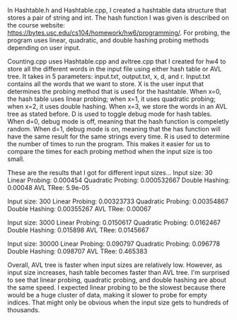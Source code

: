 In Hashtable.h and Hashtable.cpp, I created a hashtable data structure that stores a pair of string and int. The hash function I was given is described on the course website: https://bytes.usc.edu/cs104/homework/hw6/programming/. For probing, the program uses linear, quadratic, and double hashing probing methods depending on user input. 

Counting.cpp uses Hashtable.cpp and avltree.cpp that I created for hw4 to store all the different words in the input file using either hash table or AVL tree. It takes in 5 parameters: input.txt, output.txt, x, d, and r. Input.txt contains all the words that we want to store. X is the user input that determines the probing method that is used for the hashtable. When x=0, the hash table uses linear probing; when x=1, it uses quadratic probing; when x=2, it uses double hashing. When x=3, we store the words in an AVL tree as stated before. D is used to toggle debug mode for hash tables. When d=0, debug mode is off, meaning that the hash function is compeletly random. When d=1, debug mode is on, meaning that the has function will have the same result for the same strings every time. R is used to determine the number of times to run the program. This makes it easier for us to compare the times for each probing method when the input size is too small.

These are the results that I got for different input sizes...
Input size: 30
Linear Probing: 0.000454
Quadratic Probing: 0.000532667
Double Hashing: 0.00048
AVL TRee: 5.9e-05

Input size: 300
Linear Probing: 0.00323733
Quadratic Probing: 0.00354867
Double Hashing: 0.00355267
AVL TRee: 0.00067

Input size: 3000
Linear Probing: 0.0150617
Quadratic Probing: 0.0162467
Double Hashing: 0.015898
AVL TRee: 0.0145667

Input size: 30000
Linear Probing: 0.090797
Quadratic Probing: 0.096778
Double Hashing: 0.098707
AVL TRee: 0.465383

Overall, AVL tree is faster when input sizes are relatively low. However, as input size increases, hash table becomes faster than AVL tree. I'm surprised to see that linear probing, quadratic probing, and double hashing are about the same speed. I expected linear probing to be the slowest because there would be a huge cluster of data, making it slower to probe for empty indices. That might only be obvious when the input size gets to hundreds of thousands.


